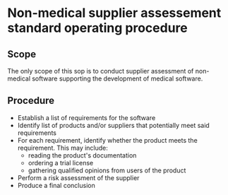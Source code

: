# Non-medical supplier assessement standard operating procedure

## Scope

The only scope of this sop is to conduct supplier assessment of non-medical software
supporting the development of medical software.

## Procedure

* Establish a list of requirements for the software
* Identify list of products and/or suppliers that potentially meet said requirements
* For each requirement, identify whether the product meets the requirement. This may include:
    * reading the product's documentation
    * ordering a trial license
    * gathering qualified opinions from users of the product
* Perform a risk assessment of the supplier
* Produce a final conclusion

